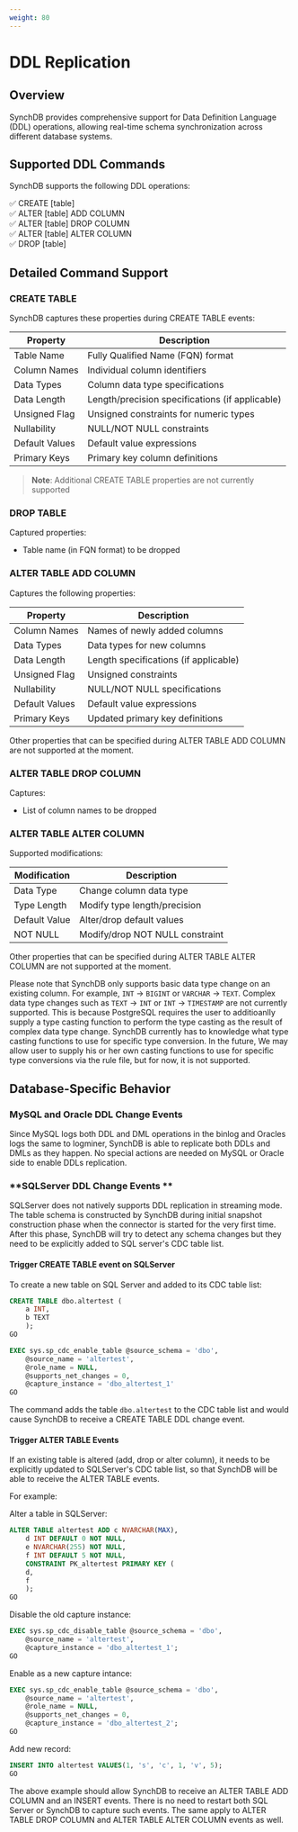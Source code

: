 ```yaml
---
weight: 80
---
```

# DDL Replication

## **Overview**

SynchDB provides comprehensive support for Data Definition Language (DDL) operations, allowing real-time schema synchronization across different database systems.

## **Supported DDL Commands**

SynchDB supports the following DDL operations:

✅ CREATE [table]  
✅ ALTER [table] ADD COLUMN  
✅ ALTER [table] DROP COLUMN  
✅ ALTER [table] ALTER COLUMN  
✅ DROP [table]  

## **Detailed Command Support**

### **CREATE TABLE**

SynchDB captures these properties during CREATE TABLE events:

| Property | Description |
|----------|-------------|
| Table Name | Fully Qualified Name (FQN) format |
| Column Names | Individual column identifiers |
| Data Types | Column data type specifications |
| Data Length | Length/precision specifications (if applicable) |
| Unsigned Flag | Unsigned constraints for numeric types |
| Nullability | NULL/NOT NULL constraints |
| Default Values | Default value expressions |
| Primary Keys | Primary key column definitions |

> **Note**: Additional CREATE TABLE properties are not currently supported

### **DROP TABLE**

Captured properties:
- Table name (in FQN format) to be dropped

### **ALTER TABLE ADD COLUMN**

Captures the following properties:

| Property | Description |
|----------|-------------|
| Column Names | Names of newly added columns |
| Data Types | Data types for new columns |
| Data Length | Length specifications (if applicable) |
| Unsigned Flag | Unsigned constraints |
| Nullability | NULL/NOT NULL specifications |
| Default Values | Default value expressions |
| Primary Keys | Updated primary key definitions |

Other properties that can be specified during ALTER TABLE ADD COLUMN  are not supported at the moment.

### **ALTER TABLE DROP COLUMN**

Captures:
- List of column names to be dropped

### **ALTER TABLE ALTER COLUMN**

Supported modifications:

| Modification | Description |
|--------------|-------------|
| Data Type | Change column data type |
| Type Length | Modify type length/precision |
| Default Value | Alter/drop default values |
| NOT NULL | Modify/drop NOT NULL constraint |

Other properties that can be specified during ALTER TABLE ALTER COLUMN  are not supported at the moment.

Please note that SynchDB only supports basic data type change on an existing column. For example, `INT` → `BIGINT` or `VARCHAR` → `TEXT`. Complex data type changes such as  `TEXT` → `INT` or `INT` → `TIMESTAMP` are not currently supported. This is because PostgreSQL requires the user to additioanlly supply a type casting function to perform the type casting as the result of complex data type change. SynchDB currently has to knowledge what type casting functions to use for specific type conversion. In the future, We may allow user to supply his or her own casting functions to use for specific type conversions via the rule file, but for now, it is not supported.

## **Database-Specific Behavior**

### **MySQL and Oracle DDL Change Events**

Since MySQL logs both DDL and DML operations in the binlog and Oracles logs the same to logminer, SynchDB is able to replicate both DDLs and DMLs as they happen. No special actions are needed on MySQL or Oracle side to enable DDLs replication.

### **SQLServer DDL Change Events **

SQLServer does not natively supports DDL replication in streaming mode. The table schema is constructed by SynchDB during initial snapshot construction phase when the connector is started for the very first time. After this phase, SynchDB will try to detect any schema changes but they need to be explicitly added to SQL server's CDC table list.

#### **Trigger CREATE TABLE event on SQLServer**

To create a new table on SQL Server and added to its CDC table list:
```sql
CREATE TABLE dbo.altertest (
	a INT,
	b TEXT
	);
GO

EXEC sys.sp_cdc_enable_table @source_schema = 'dbo',
	@source_name = 'altertest',
	@role_name = NULL,
	@supports_net_changes = 0,
	@capture_instance = 'dbo_altertest_1'
GO
```

The command adds the table `dbo.altertest` to the CDC table list and would cause SynchDB to receive a CREATE TABLE DDL change event.

#### **Trigger ALTER TABLE Events**

If an existing table is altered (add, drop or alter column), it needs to be explicitly updated to SQLServer's CDC table list, so that SynchDB will be able to receive the ALTER TABLE events.

For example:

Alter a table in SQLServer:
```sql
ALTER TABLE altertest ADD c NVARCHAR(MAX),
	d INT DEFAULT 0 NOT NULL,
	e NVARCHAR(255) NOT NULL,
	f INT DEFAULT 5 NOT NULL,
	CONSTRAINT PK_altertest PRIMARY KEY (
	d,
	f
	);
GO
```

Disable the old capture instance:
```sql
EXEC sys.sp_cdc_disable_table @source_schema = 'dbo',
	@source_name = 'altertest',
	@capture_instance = 'dbo_altertest_1';
GO
```

Enable as a new capture intance:
```sql
EXEC sys.sp_cdc_enable_table @source_schema = 'dbo',
	@source_name = 'altertest',
	@role_name = NULL,
	@supports_net_changes = 0,
	@capture_instance = 'dbo_altertest_2';
GO
```

Add new record:
```sql
INSERT INTO altertest VALUES(1, 's', 'c', 1, 'v', 5);
GO
```

The above example should allow SynchDB to receive an ALTER TABLE ADD COLUMN and an INSERT events. There is no need to restart both SQL Server or SynchDB to capture such events. The same apply to ALTER TABLE DROP COLUMN and ALTER TABLE ALTER COLUMN events as well.



